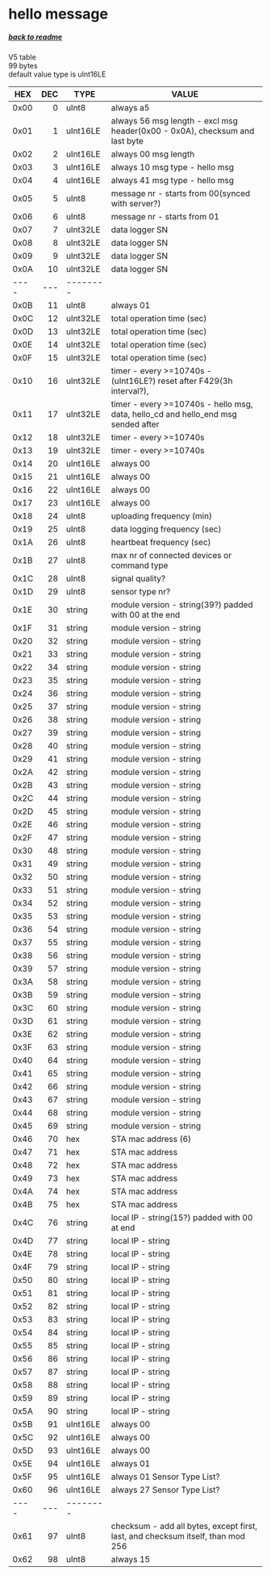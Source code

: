 # hello message
##### [back to readme](../README.md)  
V5 table  
99 bytes   
default value type is uInt16LE  

| HEX  	| DEC 	| TYPE     	| VALUE                                                                                                     	|
|------	|-----:	|----------	|--------------------------------------------------------------------------------------------------------------	|
| 0x00 	| 0   	| uInt8    	| always a5                                                                                                 	|
| 0x01 	| 1   	| uInt16LE 	| always 56 msg length - excl msg header(0x00 - 0x0A), checksum and last byte                               	|
| 0x02 	| 2   	| uInt16LE 	| always 00 msg length                                                                                      	|
| 0x03 	| 3   	| uInt16LE 	| always 10 msg type - hello msg                                                                            	|
| 0x04 	| 4   	| uInt16LE 	| always 41 msg type - hello msg                                                                            	|
| 0x05 	| 5   	| uInt8    	| message nr - starts from 00(synced with server?)                                                          	|
| 0x06 	| 6   	| uInt8    	| message nr - starts from 01                                                                               	|
| 0x07 	| 7   	| uInt32LE 	| data logger SN                                                                                            	|
| 0x08 	| 8   	| uInt32LE 	| data logger SN                                                                                            	|
| 0x09 	| 9   	| uInt32LE 	| data logger SN                                                                                            	|
| 0x0A 	| 10  	| uInt32LE 	| data logger SN                                                                                            	|
| ---- 	| --- 	| -------- 	|                                                                                                           	|
| 0x0B 	| 11  	| uInt8    	| always 01                                                                                                 	|
| 0x0C 	| 12  	| uInt32LE 	| total operation time (sec)                                                                                	|
| 0x0D 	| 13  	| uInt32LE 	| total operation time (sec)                                                                                	|
| 0x0E 	| 14  	| uInt32LE 	| total operation time (sec)                                                                                	|
| 0x0F 	| 15  	| uInt32LE 	| total operation time (sec)                                                                                	|
| 0x10 	| 16  	| uInt32LE 	| timer - every >=10740s - (uInt16LE?) reset after F429(3h interval?),                                      	|
| 0x11 	| 17  	| uInt32LE 	| timer - every >=10740s - hello msg, data, hello_cd and hello_end msg sended after                         	|
| 0x12 	| 18  	| uInt32LE 	| timer - every >=10740s                                                                                    	|
| 0x13 	| 19  	| uInt32LE 	| timer - every >=10740s                                                                                    	|
| 0x14 	| 20  	| uInt16LE 	| always 00                                                                                                 	|
| 0x15 	| 21  	| uInt16LE 	| always 00                                                                                                 	|
| 0x16 	| 22  	| uInt16LE 	| always 00                                                                                                 	|
| 0x17 	| 23  	| uInt16LE 	| always 00                                                                                                 	|
| 0x18 	| 24  	| uInt8    	| uploading frequency (min)                                                                                 	|
| 0x19 	| 25  	| uInt8    	| data logging frequency (sec)                                                                              	|
| 0x1A 	| 26  	| uInt8    	| heartbeat frequency (sec)                                                                                 	|
| 0x1B 	| 27  	| uInt8    	| max nr of connected devices or command type                                                               	|
| 0x1C 	| 28  	| uInt8    	| signal quality?                                                                                           	|
| 0x1D 	| 29  	| uInt8    	| sensor type nr?                                                                                           	|
| 0x1E 	| 30  	| string   	| module version - string(39?) padded with 00 at the end                                                    	|
| 0x1F 	| 31  	| string   	| module version - string                                                                                   	|
| 0x20 	| 32  	| string   	| module version - string                                                                                   	|
| 0x21 	| 33  	| string   	| module version - string                                                                                   	|
| 0x22 	| 34  	| string   	| module version - string                                                                                   	|
| 0x23 	| 35  	| string   	| module version - string                                                                                   	|
| 0x24 	| 36  	| string   	| module version - string                                                                                   	|
| 0x25 	| 37  	| string   	| module version - string                                                                                   	|
| 0x26 	| 38  	| string   	| module version - string                                                                                   	|
| 0x27 	| 39  	| string   	| module version - string                                                                                   	|
| 0x28 	| 40  	| string   	| module version - string                                                                                   	|
| 0x29 	| 41  	| string   	| module version - string                                                                                   	|
| 0x2A 	| 42  	| string   	| module version - string                                                                                   	|
| 0x2B 	| 43  	| string   	| module version - string                                                                                   	|
| 0x2C 	| 44  	| string   	| module version - string                                                                                   	|
| 0x2D 	| 45  	| string   	| module version - string                                                                                   	|
| 0x2E 	| 46  	| string   	| module version - string                                                                                   	|
| 0x2F 	| 47  	| string   	| module version - string                                                                                   	|
| 0x30 	| 48  	| string   	| module version - string                                                                                   	|
| 0x31 	| 49  	| string   	| module version - string                                                                                   	|
| 0x32 	| 50  	| string   	| module version - string                                                                                   	|
| 0x33 	| 51  	| string   	| module version - string                                                                                   	|
| 0x34 	| 52  	| string   	| module version - string                                                                                   	|
| 0x35 	| 53  	| string   	| module version - string                                                                                   	|
| 0x36 	| 54  	| string   	| module version - string                                                                                   	|
| 0x37 	| 55  	| string   	| module version - string                                                                                   	|
| 0x38 	| 56  	| string   	| module version - string                                                                                   	|
| 0x39 	| 57  	| string   	| module version - string                                                                                   	|
| 0x3A 	| 58  	| string   	| module version - string                                                                                   	|
| 0x3B 	| 59  	| string   	| module version - string                                                                                   	|
| 0x3C 	| 60  	| string   	| module version - string                                                                                   	|
| 0x3D 	| 61  	| string   	| module version - string                                                                                   	|
| 0x3E 	| 62  	| string   	| module version - string                                                                                   	|
| 0x3F 	| 63  	| string   	| module version - string                                                                                   	|
| 0x40 	| 64  	| string   	| module version - string                                                                                   	|
| 0x41 	| 65  	| string   	| module version - string                                                                                   	|
| 0x42 	| 66  	| string   	| module version - string                                                                                   	|
| 0x43 	| 67  	| string   	| module version - string                                                                                   	|
| 0x44 	| 68  	| string   	| module version - string                                                                                   	|
| 0x45 	| 69  	| string   	| module version - string                                                                                   	|
| 0x46 	| 70  	| hex      	| STA mac address (6)                                                                                       	|
| 0x47 	| 71  	| hex      	| STA mac address                                                                                           	|
| 0x48 	| 72  	| hex      	| STA mac address                                                                                           	|
| 0x49 	| 73  	| hex      	| STA mac address                                                                                           	|
| 0x4A 	| 74  	| hex      	| STA mac address                                                                                           	|
| 0x4B 	| 75  	| hex      	| STA mac address                                                                                           	|
| 0x4C 	| 76  	| string   	| local IP - string(15?) padded with 00 at end                                                              	|
| 0x4D 	| 77  	| string   	| local IP - string                                                                                         	|
| 0x4E 	| 78  	| string   	| local IP - string                                                                                         	|
| 0x4F 	| 79  	| string   	| local IP - string                                                                                         	|
| 0x50 	| 80  	| string   	| local IP - string                                                                                         	|
| 0x51 	| 81  	| string   	| local IP - string                                                                                         	|
| 0x52 	| 82  	| string   	| local IP - string                                                                                         	|
| 0x53 	| 83  	| string   	| local IP - string                                                                                         	|
| 0x54 	| 84  	| string   	| local IP - string                                                                                         	|
| 0x55 	| 85  	| string   	| local IP - string                                                                                         	|
| 0x56 	| 86  	| string   	| local IP - string                                                                                         	|
| 0x57 	| 87  	| string   	| local IP - string                                                                                         	|
| 0x58 	| 88  	| string   	| local IP - string                                                                                         	|
| 0x59 	| 89  	| string   	| local IP - string                                                                                         	|
| 0x5A 	| 90  	| string   	| local IP - string                                                                                         	|
| 0x5B 	| 91  	| uInt16LE 	| always 00                                                                                                 	|
| 0x5C 	| 92  	| uInt16LE 	| always 00                                                                                                 	|
| 0x5D 	| 93  	| uInt16LE 	| always 00                                                                                                 	|
| 0x5E 	| 94  	| uInt16LE 	| always 01                                                                                                 	|
| 0x5F 	| 95  	| uInt16LE 	| always 01 Sensor Type List?                                                                               	|
| 0x60 	| 96  	| uInt16LE 	| always 27 Sensor Type List?                                                                               	|
| ---- 	| --- 	| -------- 	|                                                                                                           	|
| 0x61 	| 97  	| uInt8    	| checksum - add all bytes, except first, last, and checksum itself, than mod 256                           	|
| 0x62 	| 98  	| uInt8    	| always 15                                                                                                 	|
